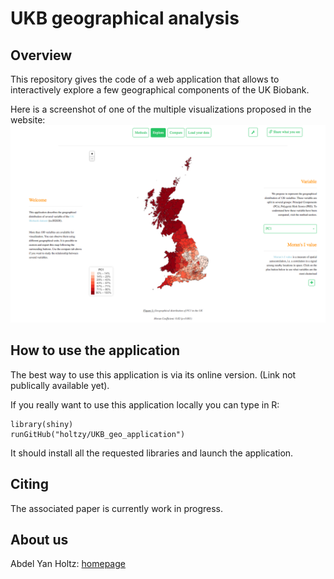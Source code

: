 UKB geographical analysis
===================



Overview
--------
This repository gives the code of a web application that allows to interactively explore a few geographical components of the UK Biobank. 

Here is a screenshot of one of the multiple visualizations proposed in the website:
![fig1](www/Screen_Shot_ShinyCOMO.png)





How to use the application
--------
The best way to use this application is via its online version. (Link not publically available yet).

If you really want to use this application locally you can type in R:

```
library(shiny)
runGitHub("holtzy/UKB_geo_application")
```

It should install all the requested libraries and launch the application.


Citing 
--------
The associated paper is currently work in progress. 



About us
--------

Abdel
Yan Holtz: [homepage](https://holtzyan.wordpress.com)  
  


